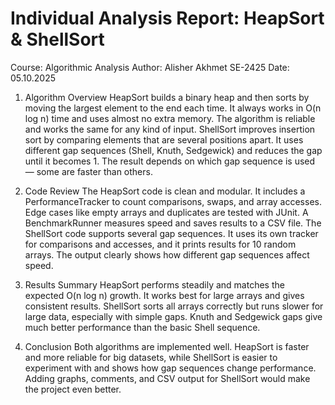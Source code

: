 # Individual Analysis Report: HeapSort & ShellSort
Course: Algorithmic Analysis
 Author: Alisher Akhmet SE-2425
 Date: 05.10.2025

1. Algorithm Overview
HeapSort builds a binary heap and then sorts by moving the largest element to the end each time.
 It always works in O(n log n) time and uses almost no extra memory.
 The algorithm is reliable and works the same for any kind of input.
ShellSort improves insertion sort by comparing elements that are several positions apart.
 It uses different gap sequences (Shell, Knuth, Sedgewick) and reduces the gap until it becomes 1.
 The result depends on which gap sequence is used — some are faster than others.

2. Code Review
The HeapSort code is clean and modular.
 It includes a PerformanceTracker to count comparisons, swaps, and array accesses.
 Edge cases like empty arrays and duplicates are tested with JUnit.
 A BenchmarkRunner measures speed and saves results to a CSV file.
The ShellSort code supports several gap sequences.
 It uses its own tracker for comparisons and accesses, and it prints results for 10 random arrays.
 The output clearly shows how different gap sequences affect speed.

3. Results Summary
HeapSort performs steadily and matches the expected O(n log n) growth.
 It works best for large arrays and gives consistent results.
ShellSort sorts all arrays correctly but runs slower for large data, especially with simple gaps.
 Knuth and Sedgewick gaps give much better performance than the basic Shell sequence.

4. Conclusion
Both algorithms are implemented well.
 HeapSort is faster and more reliable for big datasets, while ShellSort is easier to experiment with and shows how gap sequences change performance.
 Adding graphs, comments, and CSV output for ShellSort would make the project even better.


